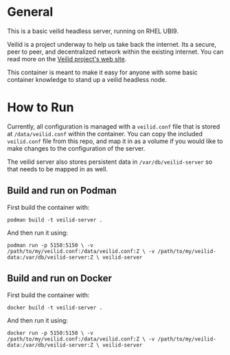 # General
This is a basic veilid headless server, running on RHEL UBI9. 

Veilid is a project underway to help us take back the internet.  Its a secure, peer to peer, and decentralized network within the existing internet.  You can read more on the [Veilid project's web site](https://www.veilid.com). 

This container is meant to make it easy for anyone with some basic container knowledge to stand up a veilid headless node. 

# How to Run

Currently, all configuration is managed with a `veilid.conf` file that is stored at `/data/veilid.conf` within the container. You can copy the included `veilid.conf` file from this repo, and map it in as a volume if you would like to make changes to the configuration of the server.  

The veilid server also stores persistent data in `/var/db/veilid-server` so that needs to be mapped in as well. 

## Build and run on Podman

First build the container with:

`podman build -t veilid-server .`


And then run it using:

`podman run -p 5150:5150 \
  -v /path/to/my/veilid.conf:/data/veilid.conf:Z \
  -v /path/to/my/veilid-data:/var/db/veilid-server:Z \
  veilid-server`

## Build and run on Docker

First build the container with:

`docker build -t veilid-server .`


And then run it using:

`docker run -p 5150:5150 \
  -v /path/to/my/veilid.conf:/data/veilid.conf:Z \
  -v /path/to/my/veilid-data:/var/db/veilid-server:Z \
  veilid-server`

